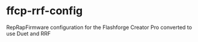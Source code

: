 # ffcp-rrf-config
RepRapFirmware configuration for the Flashforge Creator Pro converted to use Duet and RRF
